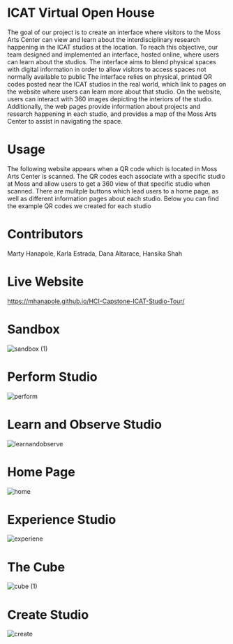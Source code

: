 # ICAT Virtual Open House

The goal of our project is to create an interface where visitors to the Moss Arts Center can view and learn about the interdisciplinary research happening in the ICAT studios at the location. To reach this objective, our team designed and implemented an interface, hosted online, where users can learn about the studios. The interface aims to blend physical spaces with digital information in order to allow visitors to access spaces not normally available to public
The interface relies on physical, printed QR codes posted near the ICAT studios in the real world, which link to pages on the website where users can learn more about that studio. On the website, users can interact with 360 images depicting the interiors of the studio. Additionally, the web pages provide information about projects and research happening in each studio, and provides a map of the Moss Arts Center to assist in navigating the space.

# Usage

The following website appears when a QR code which is located in Moss Arts Center is scanned. The QR codes each associate with a specific studio at Moss and allow users to get a 360 view of that specific studio when scanned. There are mulitple buttons which lead users to a home page, as well as different information pages about each studio. Below you can find the example QR codes we created for each studio

# Contributors

Marty Hanapole, Karla Estrada, Dana Altarace, Hansika Shah

# Live Website

https://mhanapole.github.io/HCI-Capstone-ICAT-Studio-Tour/


# Sandbox
![sandbox (1)](https://user-images.githubusercontent.com/55094600/165791116-9f63518c-6a1a-40f0-bbfb-9b8def70ed94.png)
# Perform Studio
![perform](https://user-images.githubusercontent.com/55094600/165791300-1ec653c4-f51d-492e-a28f-f0a6c47097a5.png)
# Learn and Observe Studio
![learnandobserve](https://user-images.githubusercontent.com/55094600/165791358-384e74f9-7ed1-479a-8891-4eb516e0d516.png)
# Home Page
![home](https://user-images.githubusercontent.com/55094600/165791403-17c576bd-1c3e-489b-be4b-df903662e68f.png)
# Experience Studio
![experiene](https://user-images.githubusercontent.com/55094600/165791468-3afc7542-f36f-4fdc-8d34-acc945e04682.png)
# The Cube
![cube (1)](https://user-images.githubusercontent.com/55094600/165791546-e87501c2-deec-4d03-a724-2ed6023f35c2.png)
# Create Studio
![create](https://user-images.githubusercontent.com/55094600/165791583-cf5f0105-18b1-489d-a07a-1b38e191ebe3.png)
